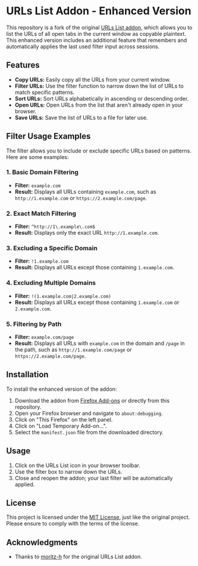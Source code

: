# URLs List Addon - Enhanced Version

This repository is a fork of the original [URLs List addon](https://github.com/moritz-h/urls-list), which allows you to list the URLs of all open tabs in the current window as copyable plaintext. This enhanced version includes an additional feature that remembers and automatically applies the last used filter input across sessions.

## Features

- **Copy URLs:** Easily copy all the URLs from your current window.
- **Filter URLs:** Use the filter function to narrow down the list of URLs to match specific patterns.
- **Sort URLs:** Sort URLs alphabetically in ascending or descending order.
- **Open URLs:** Open URLs from the list that aren't already open in your browser.
- **Save URLs:** Save the list of URLs to a file for later use.

## Filter Usage Examples

The filter allows you to include or exclude specific URLs based on patterns. Here are some examples:

### 1. Basic Domain Filtering
   - **Filter:** `example.com`
   - **Result:** Displays all URLs containing `example.com`, such as `http://1.example.com` or `https://2.example.com/page`.

### 2. Exact Match Filtering
   - **Filter:** `^http://1\.example\.com$`
   - **Result:** Displays only the exact URL `http://1.example.com`.

### 3. Excluding a Specific Domain
   - **Filter:** `!1.example.com`
   - **Result:** Displays all URLs except those containing `1.example.com`.

### 4. Excluding Multiple Domains
   - **Filter:** `!(1.example.com|2.example.com)`
   - **Result:** Displays all URLs except those containing `1.example.com` or `2.example.com`.

### 5. Filtering by Path
   - **Filter:** `example.com/page`
   - **Result:** Displays all URLs with `example.com` in the domain and `/page` in the path, such as `http://1.example.com/page` or `https://2.example.com/page`.

## Installation

To install the enhanced version of the addon:

1. Download the addon from [Firefox Add-ons](https://addons.mozilla.org/en-US/firefox/addon/urls-list-fork/) or directly from this repository.
2. Open your Firefox browser and navigate to `about:debugging`.
3. Click on "This Firefox" on the left panel.
4. Click on "Load Temporary Add-on...".
5. Select the `manifest.json` file from the downloaded directory.

## Usage

1. Click on the URLs List icon in your browser toolbar.
2. Use the filter box to narrow down the URLs.
3. Close and reopen the addon; your last filter will be automatically applied.

## License

This project is licensed under the [MIT License](LICENSE), just like the original project. Please ensure to comply with the terms of the license.

## Acknowledgments

- Thanks to [moritz-h](https://github.com/moritz-h) for the original URLs List addon.
